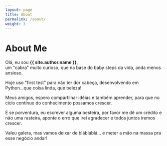 ```yaml
---
layout: page
title: About
permalink: /about/
weight: 3
---
```


# **About Me**

Olá, eu sou **{{ site.author.name }}**,<br>
um &quot;cabra&quot; muito curioso,
que na base do baby steps da vida, anda menos ansioso.
<p>Hoje uso "first test" para não ter dor cabeça,
desenvolvendo em Python...que coisa linda, que beleza!</p>
<p>Meus amigos, espero compartilhar idéias e também aprender,
para que no ciclo contínuo do conhecimento possamos crescer.</p>
<p>E se porventura, eu escrever alguma besteira,
por favor me dê um crédito e não uma rasteira,
aponte o erro que irei agradecer
e todos juntos iremos crescer.</p>
<p>Valeu galera, mas vamos deixar de blábláblá...
e meter a mão na massa pra esse negócio andar!</p>
